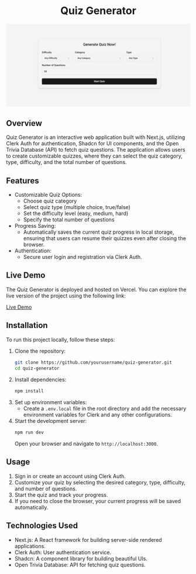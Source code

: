# <h1 align=center>Quiz Generator</h1>

![Banner](public/banner.jpeg)

## Overview

Quiz Generator is an interactive web application built with Next.js, utilizing
Clerk Auth for authentication, Shadcn for UI components, and the Open Trivia
Database (API) to fetch quiz questions. The application allows users to create
customizable quizzes, where they can select the quiz category, type, difficulty,
and the total number of questions.

## Features

- Customizable Quiz Options:
  - Choose quiz category
  - Select quiz type (multiple choice, true/false)
  - Set the difficulty level (easy, medium, hard)
  - Specify the total number of questions
- Progress Saving:
  - Automatically saves the current quiz progress in local storage, ensuring
    that users can resume their quizzes even after closing the browser.
- Authentication:
  - Secure user login and registration via Clerk Auth.

## Live Demo

The Quiz Generator is deployed and hosted on Vercel. You can explore the live
version of the project using the following link:

[Live Demo](https://quiz-indol-iota.vercel.app/)

## Installation

To run this project locally, follow these steps:

1. Clone the repository:
   ```bash
   git clone https://github.com/yourusername/quiz-generator.git
   cd quiz-generator
   ```
2. Install dependencies:
   ```bash
   npm install
   ```
3. Set up environment variables:
   - Create a `.env.local` file in the root directory and add the necessary
     environment variables for Clerk and any other configurations.
4. Start the development server:
   ```bash
   npm run dev
   ```
   Open your browser and navigate to `http://localhost:3000`.

## Usage

1. Sign in or create an account using Clerk Auth.
2. Customize your quiz by selecting the desired category, type, difficulty, and
   number of questions.
3. Start the quiz and track your progress.
4. If you need to close the browser, your current progress will be saved
   automatically.

## Technologies Used

- Next.js: A React framework for building server-side rendered applications.
- Clerk Auth: User authentication service.
- Shadcn: A component library for building beautiful UIs.
- Open Trivia Database: API for fetching quiz questions.
